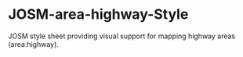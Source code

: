 # JOSM-area-highway-Style
JOSM style sheet providing visual support for mapping highway areas (area:highway).
